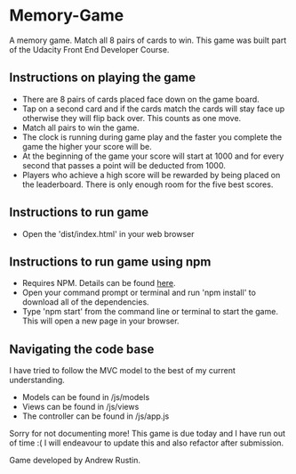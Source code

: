 # Memory-Game
A memory game. Match all 8 pairs of cards to win. This game was built part of the Udacity Front End Developer Course.

## Instructions on playing the game
* There are 8 pairs of cards placed face down on the game board.
* Tap on a second card and if the cards match the cards will stay face up otherwise they will flip back over. This counts as one move. 
* Match all pairs to win the game.
* The clock is running during game play and the faster you complete the game the higher your score will be. 
* At the beginning of the game your score will start at 1000 and for every second that passes a point will be deducted from 1000.
* Players who achieve a high score will be rewarded by being placed on the leaderboard. There is only enough room for the five best scores. 

## Instructions to run game
* Open the 'dist/index.html' in your web browser

## Instructions to run game using npm
* Requires NPM. Details can be found [here](https://www.npmjs.com/get-npm).
* Open your command prompt or terminal and run 'npm install' to download all of the dependencies.
* Type 'npm start' from the command line or terminal to start the game. This will open a new page in your browser.

## Navigating the code base
I have tried to follow the MVC model to the best of my current understanding.
* Models can be found in /js/models
* Views can be found in /js/views
* The controller can be found in /js/app.js

Sorry for not documenting more! This game is due today and I have run out of time :( I will endeavour to update this and also refactor after submission.

Game developed by Andrew Rustin.